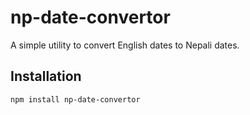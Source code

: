 # np-date-convertor

A simple utility to convert English dates to Nepali dates.

## Installation

```sh
npm install np-date-convertor
